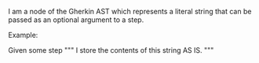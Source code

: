 I am a node of the Gherkin AST which represents a literal string that can be passed as an optional argument to a step.

Example:

Given some step
	"""
	I store the contents
	of this string AS IS.
	"""